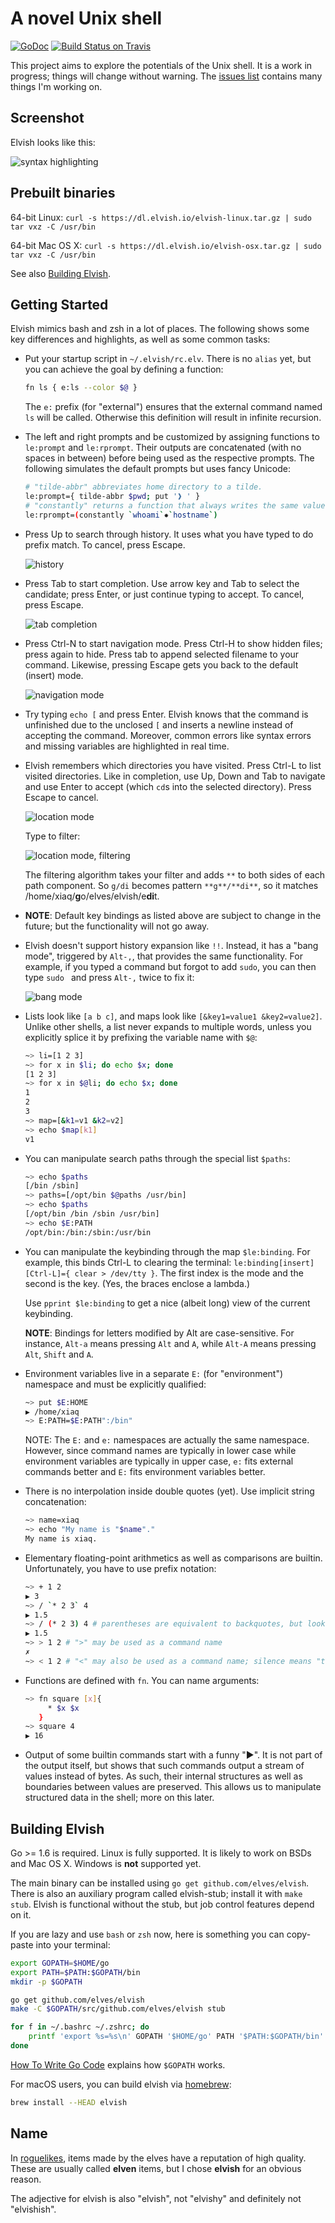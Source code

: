 # A novel Unix shell

[![GoDoc](http://godoc.org/github.com/elves/elvish?status.svg)](http://godoc.org/github.com/elves/elvish)
[![Build Status on Travis](https://travis-ci.org/elves/elvish.svg?branch=master)](https://travis-ci.org/elves/elvish)

This project aims to explore the potentials of the Unix shell. It is a work in
progress; things will change without warning. The [issues list](https://github.com/elves/elvish/issues) contains many things I'm working on.

## Screenshot

Elvish looks like this:

![syntax highlighting](https://raw.githubusercontent.com/elves/images/master/syntax.png)

## Prebuilt binaries

64-bit Linux: `curl -s https://dl.elvish.io/elvish-linux.tar.gz | sudo tar vxz -C /usr/bin`

64-bit Mac OS X: `curl -s https://dl.elvish.io/elvish-osx.tar.gz | sudo tar vxz -C /usr/bin`

See also [Building Elvish](#building-elvish).

## Getting Started

Elvish mimics bash and zsh in a lot of places. The following shows some key differences and highlights, as well as some common tasks:

* Put your startup script in `~/.elvish/rc.elv`. There is no `alias` yet, but you can achieve the goal by defining a function:

  ```sh
  fn ls { e:ls --color $@ }
  ```

  The `e:` prefix (for "external") ensures that the external command named `ls` will be called. Otherwise this definition will result in infinite recursion.

* The left and right prompts and be customized by assigning functions to `le:prompt` and `le:rprompt`. Their outputs are concatenated (with no spaces in between) before being used as the respective prompts. The following simulates the default prompts but uses fancy Unicode:

  ```sh
  # "tilde-abbr" abbreviates home directory to a tilde.
  le:prompt={ tilde-abbr $pwd; put '❱ ' }
  # "constantly" returns a function that always writes the same value(s) to output.
  le:rprompt=(constantly `whoami`✸`hostname`)
  ```

* Press Up to search through history. It uses what you have typed to do prefix match. To cancel, press Escape.

  ![history](https://raw.githubusercontent.com/elves/images/master/history.png)

* Press Tab to start completion. Use arrow key and Tab to select the candidate;  press Enter, or just continue typing to accept. To cancel, press Escape.

  ![tab completion](https://raw.githubusercontent.com/elves/images/master/completion.png)

* Press Ctrl-N to start navigation mode. Press Ctrl-H to show hidden files; press again to hide. Press tab to append selected filename to your command. Likewise, pressing Escape gets you back to the default (insert) mode.

  ![navigation mode](https://raw.githubusercontent.com/elves/images/master/navigation.png)

* Try typing `echo [` and press Enter. Elvish knows that the command is unfinished due to the unclosed `[` and inserts a newline instead of accepting the command. Moreover, common errors like syntax errors and missing variables are highlighted in real time.

* Elvish remembers which directories you have visited. Press Ctrl-L to list visited directories. Like in completion, use Up, Down and Tab to navigate and use Enter to accept (which `cd`s into the selected directory). Press Escape to cancel.

  ![location mode](https://raw.githubusercontent.com/elves/images/master/location.png)

  Type to filter:
  
  ![location mode, filtering](https://raw.githubusercontent.com/elves/images/master/location-filter.png)

  The filtering algorithm takes your filter and adds `**` to both sides of each path component. So `g/di` becomes pattern `**g**/**di**`, so it matches /home/xiaq/**g**o/elves/elvish/e**di**t.

* **NOTE**: Default key bindings as listed above are subject to change in the future; but the functionality will not go away.

* Elvish doesn't support history expansion like `!!`. Instead, it has a "bang mode", triggered by `Alt-,`, that provides the same functionality. For example, if you typed a command but forgot to add `sudo`, you can then type `sudo ` and press `Alt-,` twice to fix it:

  ![bang mode](https://raw.githubusercontent.com/elves/images/master/bang.png)

* Lists look like `[a b c]`, and maps look like `[&key1=value1 &key2=value2]`. Unlike other shells, a list never expands to multiple words, unless you explicitly splice it by prefixing the variable name with `$@`:
  ```sh
  ~> li=[1 2 3]
  ~> for x in $li; do echo $x; done
  [1 2 3]
  ~> for x in $@li; do echo $x; done
  1
  2
  3
  ~> map=[&k1=v1 &k2=v2]
  ~> echo $map[k1]
  v1
  ```

* You can manipulate search paths through the special list `$paths`:
  ```sh
  ~> echo $paths
  [/bin /sbin]
  ~> paths=[/opt/bin $@paths /usr/bin]
  ~> echo $paths
  [/opt/bin /bin /sbin /usr/bin]
  ~> echo $E:PATH
  /opt/bin:/bin:/sbin:/usr/bin
  ```

* You can manipulate the keybinding through the map `$le:binding`. For example, this binds Ctrl-L to clearing the terminal: `le:binding[insert][Ctrl-L]={ clear > /dev/tty }`. The first index is the mode and the second is the key. (Yes, the braces enclose a lambda.)

  Use `pprint $le:binding` to get a nice (albeit long) view of the current keybinding.

  **NOTE**: Bindings for letters modified by Alt are case-sensitive. For instance, `Alt-a` means pressing `Alt` and `A`, while `Alt-A` means pressing `Alt`, `Shift` and `A`.

* Environment variables live in a separate `E:` (for "environment") namespace and must be explicitly qualified:
  ```sh
  ~> put $E:HOME
  ▶ /home/xiaq
  ~> E:PATH=$E:PATH":/bin"
  ```

  NOTE: The `E:` and `e:` namespaces are actually the same namespace. However, since command names are typically in lower case while environment variables are typically in upper case, `e:` fits external commands better and `E:` fits environment variables better.

* There is no interpolation inside double quotes (yet). Use implicit string concatenation:
  ```sh
  ~> name=xiaq
  ~> echo "My name is "$name"."
  My name is xiaq.
  ```

* Elementary floating-point arithmetics as well as comparisons are builtin. Unfortunately, you have to use prefix notation:
  ```sh
  ~> + 1 2
  ▶ 3
  ~> / `* 2 3` 4
  ▶ 1.5
  ~> / (* 2 3) 4 # parentheses are equivalent to backquotes, but look nicer in arithmetics
  ▶ 1.5
  ~> > 1 2 # ">" may be used as a command name
  ✗
  ~> < 1 2 # "<" may also be used as a command name; silence means "true"
  ```

* Functions are defined with `fn`. You can name arguments:
  ```sh
  ~> fn square [x]{
       * $x $x
     }
  ~> square 4
  ▶ 16
  ```

* Output of some builtin commands start with a funny "▶". It is not part of the output itself, but shows that such commands output a stream of values instead of bytes. As such, their internal structures as well as boundaries between values are preserved. This allows us to manipulate structured data in the shell; more on this later.


## Building Elvish

Go >= 1.6 is required. Linux is fully supported. It is likely to work on BSDs and Mac OS X. Windows is **not** supported yet.

The main binary can be installed using `go get github.com/elves/elvish`. There is also an auxiliary program called elvish-stub; install it with `make stub`. Elvish is functional without the stub, but job control features depend on it.

If you are lazy and use `bash` or `zsh` now, here is something you can copy-paste into your terminal:

```sh
export GOPATH=$HOME/go
export PATH=$PATH:$GOPATH/bin
mkdir -p $GOPATH

go get github.com/elves/elvish
make -C $GOPATH/src/github.com/elves/elvish stub

for f in ~/.bashrc ~/.zshrc; do
    printf 'export %s=%s\n' GOPATH '$HOME/go' PATH '$PATH:$GOPATH/bin' >> $f
done
```

[How To Write Go Code](http://golang.org/doc/code.html) explains how `$GOPATH` works.

For macOS users, you can build elvish via [homebrew](http://brew.sh):

```sh
brew install --HEAD elvish
```


## Name

In [roguelikes](https://en.wikipedia.org/wiki/Roguelike), items made by the elves have a reputation of high quality.  These are usually called **elven** items, but I chose **elvish** for an obvious reason.

The adjective for elvish is also "elvish", not "elvishy" and definitely not "elvishish".
